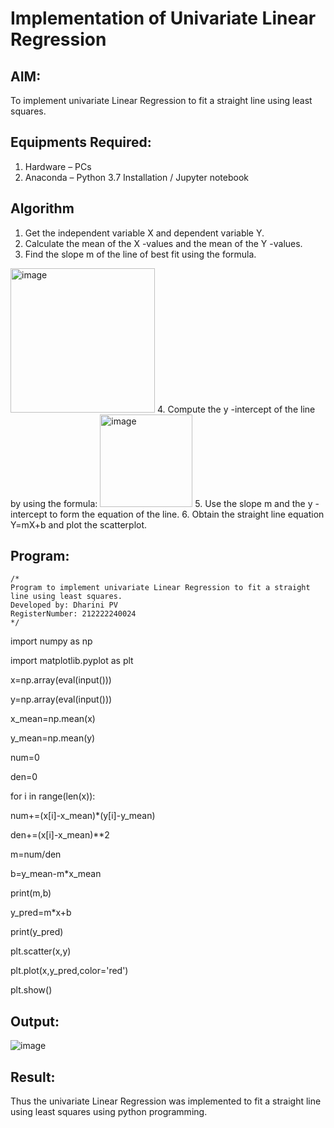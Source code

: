 # Implementation of Univariate Linear Regression
## AIM:
To implement univariate Linear Regression to fit a straight line using least squares.

## Equipments Required:
1. Hardware – PCs
2. Anaconda – Python 3.7 Installation / Jupyter notebook

## Algorithm
1. Get the independent variable X and dependent variable Y.
2. Calculate the mean of the X -values and the mean of the Y -values.
3. Find the slope m of the line of best fit using the formula. 
<img width="231" alt="image" src="https://user-images.githubusercontent.com/93026020/192078527-b3b5ee3e-992f-46c4-865b-3b7ce4ac54ad.png">
4. Compute the y -intercept of the line by using the formula:
<img width="148" alt="image" src="https://user-images.githubusercontent.com/93026020/192078545-79d70b90-7e9d-4b85-9f8b-9d7548a4c5a4.png">
5. Use the slope m and the y -intercept to form the equation of the line.
6. Obtain the straight line equation Y=mX+b and plot the scatterplot.

## Program:
```
/*
Program to implement univariate Linear Regression to fit a straight line using least squares.
Developed by: Dharini PV
RegisterNumber: 212222240024 
*/
```
import numpy as np

import matplotlib.pyplot as plt

x=np.array(eval(input()))

y=np.array(eval(input()))

x_mean=np.mean(x)

y_mean=np.mean(y)

num=0

den=0

for i in range(len(x)):
  
  num+=(x[i]-x_mean)*(y[i]-y_mean)
  
  den+=(x[i]-x_mean)**2

m=num/den

b=y_mean-m*x_mean

print(m,b)

y_pred=m*x+b

print(y_pred)

plt.scatter(x,y)

plt.plot(x,y_pred,color='red')

plt.show()

## Output:
![image](https://github.com/DHARINIPV/Find-the-best-fit-line-using-Least-Squares-Method/assets/119400845/f9774390-b9c0-4346-80ec-577eb4aec88a)



## Result:
Thus the univariate Linear Regression was implemented to fit a straight line using least squares using python programming.
